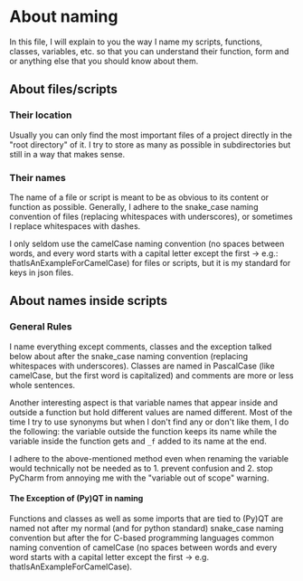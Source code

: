 # About naming

In this file, I will explain to you the way I name my scripts, functions, classes, variables, etc. so that you can
understand their function, form and or anything else that you should know about them.

## About files/scripts

### Their location

Usually you can only find the most important files of a project directly in the "root directory" of it. I try to store
as many as possible in subdirectories but still in a way that makes sense.

### Their names

The name of a file or script is meant to be as obvious to its content or function as possible.
Generally, I adhere to the snake_case naming convention of files (replacing whitespaces with underscores), or
sometimes I replace whitespaces with dashes.

I only seldom use the camelCase naming convention (no spaces between words, and every word starts with a capital letter
except the first -> e.g.: thatIsAnExampleForCamelCase) for files or scripts,
but it is my standard for keys in json files.

## About names inside scripts

### General Rules

I name everything except comments, classes and the exception talked below about after the snake_case naming convention
(replacing whitespaces with underscores).
Classes are named in PascalCase (like camelCase, but the first word is capitalized) and comments are more or less whole
sentences.

Another interesting aspect is that variable names that appear inside and outside a function but hold different values
are named different. Most of the time I try to use synonyms but when I don't find any or don't like them, I do the
following: the variable outside the function keeps its name while the variable inside the function gets and `_f` added
to its name at the end.

I adhere to the above-mentioned method even when renaming the variable would technically not be needed as to 1. prevent
confusion and 2. stop PyCharm from annoying me with the "variable out of scope" warning.

#### The Exception of (Py)QT in naming

Functions and classes as well as some imports that are tied to (Py)QT are named not after my normal (and for python
standard) snake_case naming convention but after the for C-based programming languages common naming convention of 
camelCase (no spaces between words and every word starts with a capital letter except the first -> e.g. 
thatIsAnExampleForCamelCase).